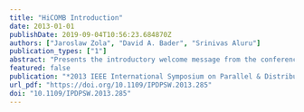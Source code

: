 ```yaml
---
title: "HiCOMB Introduction"
date: 2013-01-01
publishDate: 2019-09-04T10:56:23.684870Z
authors: ["Jaroslaw Zola", "David A. Bader", "Srinivas Aluru"]
publication_types: ["1"]
abstract: "Presents the introductory welcome message from the conference proceedings."
featured: false
publication: "*2013 IEEE International Symposium on Parallel & Distributed Processing, Workshops and Phd Forum, Cambridge, MA, USA, May 20-24, 2013*"
url_pdf: "https://doi.org/10.1109/IPDPSW.2013.285"
doi: "10.1109/IPDPSW.2013.285"
---
```


